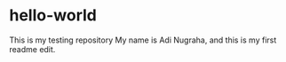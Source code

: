 # hello-world
This is my testing repository
My name is Adi Nugraha, and this is my first readme edit.
